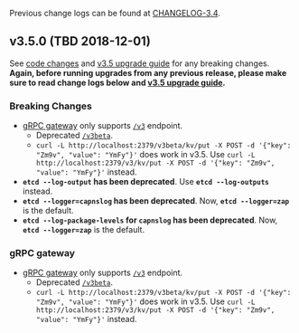 

Previous change logs can be found at [CHANGELOG-3.4](https://github.com/coreos/etcd/blob/master/CHANGELOG-3.4.md).


## v3.5.0 (TBD 2018-12-01)

See [code changes](https://github.com/coreos/etcd/compare/v3.4.0...v3.5.0) and [v3.5 upgrade guide](https://github.com/coreos/etcd/blob/master/Documentation/upgrades/upgrade_3_5.md) for any breaking changes. **Again, before running upgrades from any previous release, please make sure to read change logs below and [v3.5 upgrade guide](https://github.com/coreos/etcd/blob/master/Documentation/upgrades/upgrade_3_5.md).**

### Breaking Changes

- [gRPC gateway](https://github.com/grpc-ecosystem/grpc-gateway) only supports [`/v3`](TODO) endpoint.
  - Deprecated [`/v3beta`](https://github.com/coreos/etcd/pull/9298).
  - `curl -L http://localhost:2379/v3beta/kv/put -X POST -d '{"key": "Zm9v", "value": "YmFy"}'` does work in v3.5. Use `curl -L http://localhost:2379/v3/kv/put -X POST -d '{"key": "Zm9v", "value": "YmFy"}'` instead.
- **`etcd --log-output` has been deprecated**. Use **`etcd --log-outputs`** instead.
- **`etcd --logger=capnslog` has been deprecated**. Now, **`etcd --logger=zap`** is the default.
- **`etcd --log-package-levels` for `capnslog` has been deprecated**. Now, **`etcd --logger=zap`** is the default.

### gRPC gateway

- [gRPC gateway](https://github.com/grpc-ecosystem/grpc-gateway) only supports [`/v3`](TODO) endpoint.
  - Deprecated [`/v3beta`](https://github.com/coreos/etcd/pull/9298).
  - `curl -L http://localhost:2379/v3beta/kv/put -X POST -d '{"key": "Zm9v", "value": "YmFy"}'` does work in v3.5. Use `curl -L http://localhost:2379/v3/kv/put -X POST -d '{"key": "Zm9v", "value": "YmFy"}'` instead.
